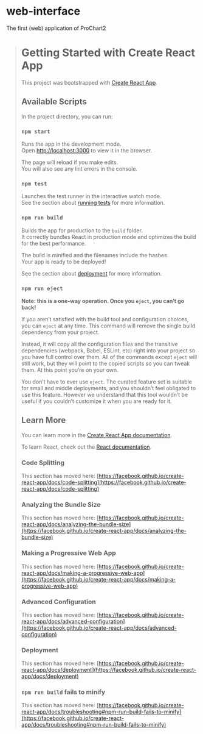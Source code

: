 # web-interface

The first (web) application of ProChart2

> # Getting Started with Create React App
>
> This project was bootstrapped with [Create React App](https://github.com/facebook/create-react-app).
>
> ## Available Scripts
>
> In the project directory, you can run:
>
> ### `npm start`
>
> Runs the app in the development mode.\
> Open [http://localhost:3000](http://localhost:3000) to view it in the browser.
>
> The page will reload if you make edits.\
> You will also see any lint errors in the console.
>
> ### `npm test`
>
> Launches the test runner in the interactive watch mode.\
> See the section about [running tests](https://facebook.github.io/create-react-app/docs/running-tests) for more information.
>
> ### `npm run build`
>
> Builds the app for production to the `build` folder.\
> It correctly bundles React in production mode and optimizes the build for the best performance.
>
> The build is minified and the filenames include the hashes.\
> Your app is ready to be deployed!
>
> See the section about [deployment](https://facebook.github.io/create-react-app/docs/deployment) for more information.
>
> ### `npm run eject`
>
> **Note: this is a one-way operation. Once you `eject`, you can’t go back!**
>
> If you aren’t satisfied with the build tool and configuration choices, you can `eject` at any time. This command will remove the single build dependency from your project.
>
> Instead, it will copy all the configuration files and the transitive dependencies (webpack, Babel, ESLint, etc) right into your project so you have full control over them. All of the commands except `eject` will still work, but they will point to the copied scripts so you can tweak them. At this point you’re on your own.
>
> You don’t have to ever use `eject`. The curated feature set is suitable for small and middle deployments, and you shouldn’t feel obligated to use this feature. However we understand that this tool wouldn’t be useful if you couldn’t customize it when you are ready for it.
>
> ## Learn More
>
> You can learn more in the [Create React App documentation](https://facebook.github.io/create-react-app/docs/getting-started).
>
> To learn React, check out the [React documentation](https://reactjs.org/).
>
> ### Code Splitting
>
> This section has moved here: [https://facebook.github.io/create-react-app/docs/code-splitting](https://facebook.github.io/create-react-app/docs/code-splitting)
>
> ### Analyzing the Bundle Size
>
> This section has moved here: [https://facebook.github.io/create-react-app/docs/analyzing-the-bundle-size](https://facebook.github.io/create-react-app/docs/analyzing-the-bundle-size)
>
> ### Making a Progressive Web App
>
> This section has moved here: [https://facebook.github.io/create-react-app/docs/making-a-progressive-web-app](https://facebook.github.io/create-react-app/docs/making-a-progressive-web-app)
>
> ### Advanced Configuration
>
> This section has moved here: [https://facebook.github.io/create-react-app/docs/advanced-configuration](https://facebook.github.io/create-react-app/docs/advanced-configuration)
>
> ### Deployment
>
> This section has moved here: [https://facebook.github.io/create-react-app/docs/deployment](https://facebook.github.io/create-react-app/docs/deployment)
>
> ### `npm run build` fails to minify
>
> This section has moved here: [https://facebook.github.io/create-react-app/docs/troubleshooting#npm-run-build-fails-to-minify](https://facebook.github.io/create-react-app/docs/troubleshooting#npm-run-build-fails-to-minify)
